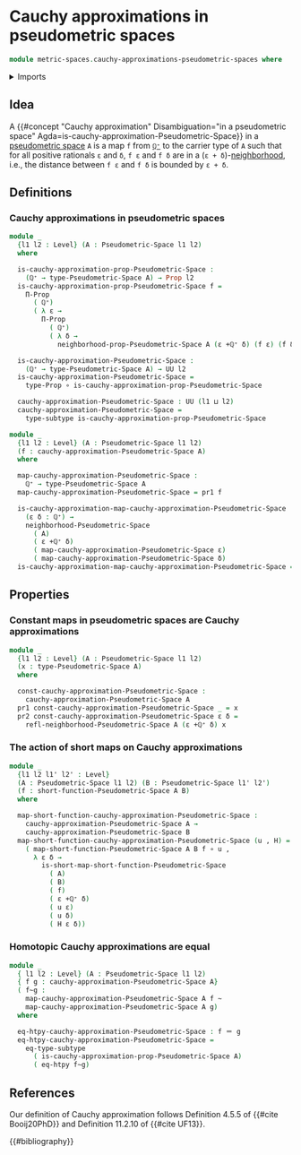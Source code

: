 # Cauchy approximations in pseudometric spaces

```agda
module metric-spaces.cauchy-approximations-pseudometric-spaces where
```

<details><summary>Imports</summary>

```agda
open import elementary-number-theory.addition-positive-rational-numbers
open import elementary-number-theory.positive-rational-numbers

open import foundation.dependent-pair-types
open import foundation.function-extensionality
open import foundation.function-types
open import foundation.homotopies
open import foundation.identity-types
open import foundation.propositions
open import foundation.subtypes
open import foundation.universe-levels

open import metric-spaces.pseudometric-spaces
open import metric-spaces.short-functions-pseudometric-spaces
```

</details>

## Idea

A
{{#concept "Cauchy approximation" Disambiguation="in a pseudometric space" Agda=is-cauchy-approximation-Pseudometric-Space}}
in a [pseudometric space](metric-spaces.pseudometric-spaces.md) `A` is a map `f`
from [`ℚ⁺`](elementary-number-theory.positive-rational-numbers.md) to the
carrier type of `A` such that for all positive rationals `ε` and `δ`, `f ε` and
`f δ` are in a
(`ε + δ`)-[neighborhood](metric-spaces.rational-neighborhood-relations.md),
i.e., the distance between `f ε` and `f δ` is bounded by `ε + δ`.

## Definitions

### Cauchy approximations in pseudometric spaces

```agda
module _
  {l1 l2 : Level} (A : Pseudometric-Space l1 l2)
  where

  is-cauchy-approximation-prop-Pseudometric-Space :
    (ℚ⁺ → type-Pseudometric-Space A) → Prop l2
  is-cauchy-approximation-prop-Pseudometric-Space f =
    Π-Prop
      ( ℚ⁺)
      ( λ ε →
        Π-Prop
          ( ℚ⁺)
          ( λ δ →
            neighborhood-prop-Pseudometric-Space A (ε +ℚ⁺ δ) (f ε) (f δ)))

  is-cauchy-approximation-Pseudometric-Space :
    (ℚ⁺ → type-Pseudometric-Space A) → UU l2
  is-cauchy-approximation-Pseudometric-Space =
    type-Prop ∘ is-cauchy-approximation-prop-Pseudometric-Space

  cauchy-approximation-Pseudometric-Space : UU (l1 ⊔ l2)
  cauchy-approximation-Pseudometric-Space =
    type-subtype is-cauchy-approximation-prop-Pseudometric-Space
```

```agda
module _
  {l1 l2 : Level} (A : Pseudometric-Space l1 l2)
  (f : cauchy-approximation-Pseudometric-Space A)
  where

  map-cauchy-approximation-Pseudometric-Space :
    ℚ⁺ → type-Pseudometric-Space A
  map-cauchy-approximation-Pseudometric-Space = pr1 f

  is-cauchy-approximation-map-cauchy-approximation-Pseudometric-Space :
    (ε δ : ℚ⁺) →
    neighborhood-Pseudometric-Space
      ( A)
      ( ε +ℚ⁺ δ)
      ( map-cauchy-approximation-Pseudometric-Space ε)
      ( map-cauchy-approximation-Pseudometric-Space δ)
  is-cauchy-approximation-map-cauchy-approximation-Pseudometric-Space = pr2 f
```

## Properties

### Constant maps in pseudometric spaces are Cauchy approximations

```agda
module _
  {l1 l2 : Level} (A : Pseudometric-Space l1 l2)
  (x : type-Pseudometric-Space A)
  where

  const-cauchy-approximation-Pseudometric-Space :
    cauchy-approximation-Pseudometric-Space A
  pr1 const-cauchy-approximation-Pseudometric-Space _ = x
  pr2 const-cauchy-approximation-Pseudometric-Space ε δ =
    refl-neighborhood-Pseudometric-Space A (ε +ℚ⁺ δ) x
```

### The action of short maps on Cauchy approximations

```agda
module _
  {l1 l2 l1' l2' : Level}
  (A : Pseudometric-Space l1 l2) (B : Pseudometric-Space l1' l2')
  (f : short-function-Pseudometric-Space A B)
  where

  map-short-function-cauchy-approximation-Pseudometric-Space :
    cauchy-approximation-Pseudometric-Space A →
    cauchy-approximation-Pseudometric-Space B
  map-short-function-cauchy-approximation-Pseudometric-Space (u , H) =
    ( map-short-function-Pseudometric-Space A B f ∘ u ,
      λ ε δ →
        is-short-map-short-function-Pseudometric-Space
          ( A)
          ( B)
          ( f)
          ( ε +ℚ⁺ δ)
          ( u ε)
          ( u δ)
          ( H ε δ))
```

### Homotopic Cauchy approximations are equal

```agda
module _
  { l1 l2 : Level} (A : Pseudometric-Space l1 l2)
  { f g : cauchy-approximation-Pseudometric-Space A}
  ( f~g :
    map-cauchy-approximation-Pseudometric-Space A f ~
    map-cauchy-approximation-Pseudometric-Space A g)
  where

  eq-htpy-cauchy-approximation-Pseudometric-Space : f ＝ g
  eq-htpy-cauchy-approximation-Pseudometric-Space =
    eq-type-subtype
      ( is-cauchy-approximation-prop-Pseudometric-Space A)
      ( eq-htpy f~g)
```

## References

Our definition of Cauchy approximation follows Definition 4.5.5 of
{{#cite Booij20PhD}} and Definition 11.2.10 of {{#cite UF13}}.

{{#bibliography}}
